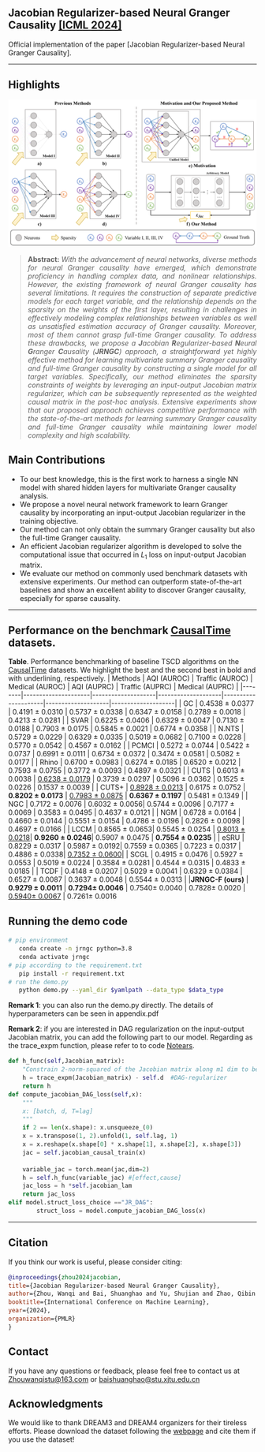 ## Jacobian Regularizer-based Neural Granger Causality [[ICML 2024]](https://openreview.net/group?id=ICML.cc/2024)
Official implementation of the paper [Jacobian Regularizer-based Neural Granger Causality].
<hr />

## Highlights
![main figure](method.jpg)
> **<p align="justify"> Abstract:** *With the advancement of neural networks, diverse methods for neural Granger causality have emerged, which demonstrate proficiency in handling complex data, and nonlinear relationships. However, the existing framework of neural Granger causality has several limitations. It requires the construction of separate predictive models for each target variable, and the relationship depends on the sparsity on the weights of the first layer, resulting in challenges in effectively modeling complex relationships between variables as well as unsatisfied estimation accuracy of Granger causality. Moreover, most of them cannot grasp full-time Granger causality. To address these drawbacks, we propose a **J**acobian **R**egularizer-based **N**eural **G**ranger **C**ausality (**JRNGC**) approach, a straightforward yet highly effective method for learning multivariate summary Granger causality and full-time Granger causality by constructing a single model for all target variables. Specifically, our method eliminates the sparsity constraints of weights by leveraging an input-output Jacobian matrix regularizer, which can be subsequently represented as the weighted causal matrix in the post-hoc analysis. Extensive experiments show that our proposed approach achieves competitive performance with the state-of-the-art methods for learning summary Granger causality and full-time Granger causality while maintaining lower model complexity and high scalability.* </p>
## Main Contributions
- To our best knowledge, this is the first work to harness a single NN model with shared hidden layers for multivariate Granger causality analysis. 
- We propose a novel neural network framework to learn  Granger causality by incorporating an input-output Jacobian regularizer in the training objective. 
- Our method can not only obtain the summary Granger causality but also the full-time Granger causality.
- An efficient Jacobian regularizer algorithm is developed to solve the computational issue that occurred in ${L_1}$ loss on input-output Jacobian matrix. 
- We evaluate our method on commonly used benchmark datasets with extensive experiments. Our method can outperform state-of-the-art baselines and show an excellent ability to discover Granger causality, especially for sparse causality.
<hr />

## Performance on the benchmark [CausalTime](https://openreview.net/pdf?id=iad1yyyGme) datasets.

**Table**. Performance benchmarking of baseline TSCD algorithms on the [CausalTime](https://openreview.net/pdf?id=iad1yyyGme) datasets. We highlight the best and the second best in bold and with underlining, respectively.
| Methods | AQI (AUROC)          | Traffic (AUROC)      | Medical (AUROC)      | AQI (AUPRC)          | Traffic (AUPRC)      | Medical (AUPRC)      |
|--------|---------------------|--------------------|--------------------|---------------------|--------------------|--------------------|
| GC     | 0.4538 ± 0.0377     | 0.4191 ± 0.0310    | 0.5737 ± 0.0338    | 0.6347 ± 0.0158     | 0.2789 ± 0.0018    | 0.4213 ± 0.0281    |
| SVAR   | 0.6225 ± 0.0406     | 0.6329 ± 0.0047    | 0.7130 ± 0.0188    | 0.7903 ± 0.0175     | 0.5845 ± 0.0021    | 0.6774 ± 0.0358    |
| N.NTS  | 0.5729 ± 0.0229     | 0.6329 ± 0.0335    | 0.5019 ± 0.0682    | 0.7100 ± 0.0228     | 0.5770 ± 0.0542    | 0.4567 ± 0.0162    |
| PCMCI  | 0.5272 ± 0.0744     | 0.5422 ± 0.0737    | 0.6991 ± 0.0111    | 0.6734 ± 0.0372     | 0.3474 ± 0.0581    | 0.5082 ± 0.0177    |
| Rhino  | 0.6700 ± 0.0983     | 0.6274 ± 0.0185    | 0.6520 ± 0.0212    | 0.7593 ± 0.0755     | 0.3772 ± 0.0093    | 0.4897 ± 0.0321    |
| CUTS    | 0.6013 ± 0.0038      | <u>0.6238 ± 0.0179</u>     | 0.3739 ± 0.0297      | 0.5096 ± 0.0362      | 0.1525 ± 0.0226      | 0.1537 ± 0.0039      |
| CUTS+   | <u>0.8928 ± 0.0213</u>   | 0.6175 ± 0.0752      | **0.8202 ± 0.0173**  |   <u>0.7983 ± 0.0875</u>  | **0.6367 ± 0.1197**  | 0.5481 ± 0.1349      |
| NGC     | 0.7172 ± 0.0076      | 0.6032 ± 0.0056| 0.5744 ± 0.0096      | 0.7177 ± 0.0069      | 0.3583 ± 0.0495      | 0.4637 ± 0.0121      |
| NGM     | 0.6728 ± 0.0164      | 0.4660 ± 0.0144      | 0.5551 ± 0.0154      | 0.4786 ± 0.0196      | 0.2826 ± 0.0098      | 0.4697 ± 0.0166      |
| LCCM    | 0.8565 ± 0.0653| 0.5545 ± 0.0254      | <u>0.8013 ± 0.0218</u>| **0.9260 ± 0.0246**| 0.5907 ± 0.0475      | **0.7554 ± 0.0235**  |
| eSRU    | 0.8229 ± 0.0317      | 0.5987 ± 0.0192| 0.7559 ± 0.0365 | 0.7223 ± 0.0317      | 0.4886 ± 0.0338| <u>0.7352 ± 0.0600</u>|
| SCGL    | 0.4915 ± 0.0476      | 0.5927 ± 0.0553      | 0.5019 ± 0.0224      | 0.3584 ± 0.0281      | 0.4544 ± 0.0315      | 0.4833 ± 0.0185      |
| TCDF    | 0.4148 ± 0.0207      | 0.5029 ± 0.0041      | 0.6329 ± 0.0384      | 0.6527 ± 0.0087      | 0.3637 ± 0.0048      | 0.5544 ± 0.0313      |
|**JRNGC-F (ours)**   | **0.9279 ± 0.0011** | **0.7294± 0.0046** | 0.7540± 0.0040 | 0.7828± 0.0020 | <u>0.5940± 0.0067</u> | 0.7261± 0.0016



## Running the demo code 
```bash
# pip environment
   conda create -n jrngc python=3.8
   conda activate jrngc
# pip according to the requirement.txt
   pip install -r requirement.txt
# run the demo.py
   python demo.py --yaml_dir $yamlpath --data_type $data_type
```
    
**Remark 1**: you can also run the demo.py directly. The details of hyperparameters can be seen in appendix.pdf


**Remark 2**:
if you are interested in DAG regularization on the input-output Jacobian matrix, you can add the following part to our model. Regarding as the trace_expm function, please refer to 
to code [Notears](https://github.com/xunzheng/notears).

```python
def h_func(self,Jacobian_matrix):
    "Constrain 2-norm-squared of the Jacobian matrix along m1 dim to be a DAG"
    h = trace_expm(Jacobian_matrix) - self.d  #DAG-regularizer
    return h
def compute_jacobian_DAG_loss(self,x):
    """
    x: [batch, d, T=lag]
    """
    if 2 == len(x.shape): x.unsqueeze_(0)
    x = x.transpose(1, 2).unfold(1, self.lag, 1)
    x = x.reshape(x.shape[0] * x.shape[1], x.shape[2], x.shape[3])
    jac = self.jacobian_causal_train(x)
    
    variable_jac = torch.mean(jac,dim=2)
    h = self.h_func(variable_jac) #[effect,cause]
    jac_loss = h *self.jacobian_lam
    return jac_loss
elif model.struct_loss_choice =="JR_DAG":
        struct_loss = model.compute_jacobian_DAG_loss(x)
```

<hr />

## Citation
If you think our work is useful, please consider citing:
```bibtex
@inproceedings{zhou2024jacobian,
title={Jacobian Regularizer-based Neural Granger Causality},
author={Zhou, Wanqi and Bai, Shuanghao and Yu, Shujian and Zhao, Qibin and Chen, Badong},
booktitle={International Conference on Machine Learning},
year={2024},
organization={PMLR}
}
```
## Contact
If you have any questions or feedback, please feel free to contact us at Zhouwanqistu@163.com or baishuanghao@stu.xjtu.edu.cn

## Acknowledgments
We would like to thank DREAM3 and DREAM4 organizers for their tireless efforts.
Please download the dataset following the [webpage](https://gnw.sourceforge.net/dreamchallenge.html#dream4challenge) and cite them if you use the dataset!
